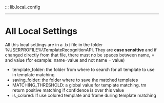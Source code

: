 
::: lib.local_config


---
# All Local Settings

All this local settings are in a .txt file in the folder %USERPROFILE%\TemplateRecognitionAPI.
They are **case sensitive** and if changed directly from that file, there must no be spaces between name, = and value (for example: name=value and not name = value)

- template_folder: the folder from where to search for all template to use in template matching
- saving_folder: the folder where to save the matched templates
- MATCHING_THRESHOLD: a global value for template matching. tm return positive matching if confidence is over this value
- is_colored: If use colored template and frame during template matching